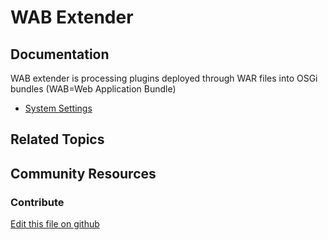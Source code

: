 # WAB Extender

## Documentation

WAB extender is processing plugins deployed through WAR files into OSGi bundles (WAB=Web Application Bundle)

* [System Settings](https://learn.liferay.com/dxp/7.x/en/system-administration/system-settings/system-settings.html)

## Related Topics


## Community Resources


### Contribute

[Edit this file on github](https://github.com/olafk/controlpanel-documentation-docs/blob/master/md/73en/com_liferay_configuration_admin_web_portlet_SystemSettingsPortlet/com.liferay.portal.osgi.web.wab.extender.internal.configuration.WabExtenderConfiguration.md)
